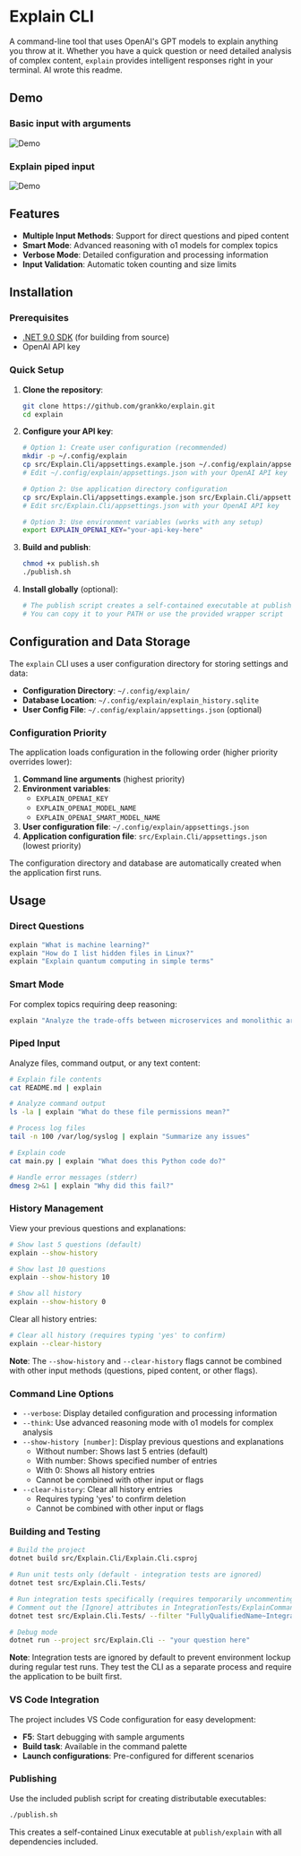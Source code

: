 # Explain CLI

A command-line tool that uses OpenAI's GPT models to explain anything you throw at it. Whether you have a quick question or need detailed analysis of complex content, `explain` provides intelligent responses right in your terminal. AI wrote this readme.

## Demo

### Basic input with arguments
![Demo](media/basic.gif)

### Explain piped input
![Demo](media/pipe.gif)

## Features

- **Multiple Input Methods**: Support for direct questions and piped content
- **Smart Mode**: Advanced reasoning with o1 models for complex topics
- **Verbose Mode**: Detailed configuration and processing information
- **Input Validation**: Automatic token counting and size limits

## Installation

### Prerequisites

- [.NET 9.0 SDK](https://dotnet.microsoft.com/download/dotnet/9.0) (for building from source)
- OpenAI API key

### Quick Setup

1. **Clone the repository**:
   ```bash
   git clone https://github.com/grankko/explain.git
   cd explain
   ```

2. **Configure your API key**:
   ```bash
   # Option 1: Create user configuration (recommended)
   mkdir -p ~/.config/explain
   cp src/Explain.Cli/appsettings.example.json ~/.config/explain/appsettings.json
   # Edit ~/.config/explain/appsettings.json with your OpenAI API key
   
   # Option 2: Use application directory configuration
   cp src/Explain.Cli/appsettings.example.json src/Explain.Cli/appsettings.json
   # Edit src/Explain.Cli/appsettings.json with your OpenAI API key
   
   # Option 3: Use environment variables (works with any setup)
   export EXPLAIN_OPENAI_KEY="your-api-key-here"
   ```

3. **Build and publish**:
   ```bash
   chmod +x publish.sh
   ./publish.sh
   ```

4. **Install globally** (optional):
   ```bash
   # The publish script creates a self-contained executable at publish/explain
   # You can copy it to your PATH or use the provided wrapper script
   ```

## Configuration and Data Storage

The `explain` CLI uses a user configuration directory for storing settings and data:

- **Configuration Directory**: `~/.config/explain/`
- **Database Location**: `~/.config/explain/explain_history.sqlite`
- **User Config File**: `~/.config/explain/appsettings.json` (optional)

### Configuration Priority

The application loads configuration in the following order (higher priority overrides lower):

1. **Command line arguments** (highest priority)
2. **Environment variables**: 
   - `EXPLAIN_OPENAI_KEY`
   - `EXPLAIN_OPENAI_MODEL_NAME` 
   - `EXPLAIN_OPENAI_SMART_MODEL_NAME`
3. **User configuration file**: `~/.config/explain/appsettings.json`
4. **Application configuration file**: `src/Explain.Cli/appsettings.json` (lowest priority)

The configuration directory and database are automatically created when the application first runs.

## Usage

### Direct Questions
```bash
explain "What is machine learning?"
explain "How do I list hidden files in Linux?"
explain "Explain quantum computing in simple terms"
```
### Smart Mode
For complex topics requiring deep reasoning:
```bash
explain "Analyze the trade-offs between microservices and monolithic architecture" --think
```

### Piped Input
Analyze files, command output, or any text content:
```bash
# Explain file contents
cat README.md | explain

# Analyze command output
ls -la | explain "What do these file permissions mean?"

# Process log files
tail -n 100 /var/log/syslog | explain "Summarize any issues"

# Explain code
cat main.py | explain "What does this Python code do?"

# Handle error messages (stderr)
dmesg 2>&1 | explain "Why did this fail?"
```

### History Management
View your previous questions and explanations:
```bash
# Show last 5 questions (default)
explain --show-history

# Show last 10 questions
explain --show-history 10

# Show all history
explain --show-history 0
```

Clear all history entries:
```bash
# Clear all history (requires typing 'yes' to confirm)
explain --clear-history
```

**Note**: The `--show-history` and `--clear-history` flags cannot be combined with other input methods (questions, piped content, or other flags).

### Command Line Options

- `--verbose`: Display detailed configuration and processing information
- `--think`: Use advanced reasoning mode with o1 models for complex analysis
- `--show-history [number]`: Display previous questions and explanations
  - Without number: Shows last 5 entries (default)
  - With number: Shows specified number of entries
  - With 0: Shows all history entries
  - Cannot be combined with other input or flags
- `--clear-history`: Clear all history entries
  - Requires typing 'yes' to confirm deletion
  - Cannot be combined with other input or flags

### Building and Testing

```bash
# Build the project
dotnet build src/Explain.Cli/Explain.Cli.csproj

# Run unit tests only (default - integration tests are ignored)
dotnet test src/Explain.Cli.Tests/

# Run integration tests specifically (requires temporarily uncommenting [Ignore] attributes)
# Comment out the [Ignore] attributes in IntegrationTests/ExplainCommandIntegrationTests.cs first
dotnet test src/Explain.Cli.Tests/ --filter "FullyQualifiedName~IntegrationTests"

# Debug mode
dotnet run --project src/Explain.Cli -- "your question here"
```

**Note**: Integration tests are ignored by default to prevent environment lockup during regular test runs. They test the CLI as a separate process and require the application to be built first.

### VS Code Integration

The project includes VS Code configuration for easy development:

- **F5**: Start debugging with sample arguments
- **Build task**: Available in the command palette
- **Launch configurations**: Pre-configured for different scenarios

### Publishing

Use the included publish script for creating distributable executables:

```bash
./publish.sh
```

This creates a self-contained Linux executable at `publish/explain` with all dependencies included.